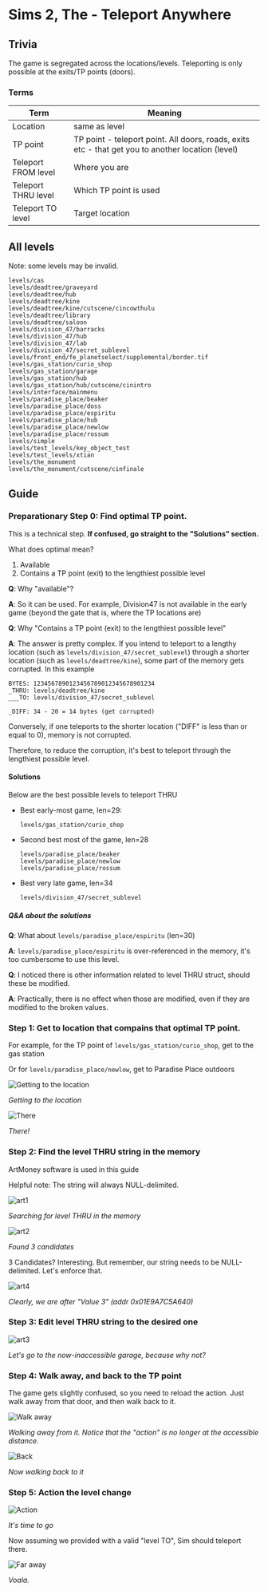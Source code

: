 # Sims 2, The - Teleport Anywhere

## Trivia

The game is segregated across the locations/levels. Teleporting is only possible at the exits/TP points (doors).

### Terms

Term | Meaning
---- | ----
Location | same as level
TP point | TP point - teleport point. All doors, roads, exits etc - that get you to another location (level)
Teleport FROM level | Where you are
Teleport THRU level | Which TP point is used
Teleport   TO level | Target location

## All levels

Note: some levels may be invalid.

```
levels/cas
levels/deadtree/graveyard
levels/deadtree/hub
levels/deadtree/kine
levels/deadtree/kine/cutscene/cincowthulu
levels/deadtree/library
levels/deadtree/saloon
levels/division_47/barracks
levels/division_47/hub
levels/division_47/lab
levels/division_47/secret_sublevel
levels/front_end/fe_planetselect/supplemental/border.tif
levels/gas_station/curio_shop
levels/gas_station/garage
levels/gas_station/hub
levels/gas_station/hub/cutscene/cinintro
levels/interface/mainmenu
levels/paradise_place/beaker
levels/paradise_place/doss
levels/paradise_place/espiritu
levels/paradise_place/hub
levels/paradise_place/newlow
levels/paradise_place/rossum
levels/simple
levels/test_levels/key_object_test
levels/test_levels/xtian
levels/the_monument
levels/the_monument/cutscene/cinfinale
```

## Guide

### Preparationary Step 0: Find optimal TP point.

This is a technical step. **If confused, go straight to the "Solutions" section.**

What does optimal mean?

1) Available
2) Contains a TP point (exit) to the lengthiest possible level

**Q**: Why "available"?

**A**: So it can be used. For example, Division47 is not available in the early game (beyond the gate that is, where the TP locations are)

**Q**: Why "Contains a TP point (exit) to the lengthiest possible level"

**A**: The answer is pretty complex. If you intend to teleport to a lengthy location (such as `levels/division_47/secret_sublevel`) through a shorter location (such as `levels/deadtree/kine`), some part of the memory gets corrupted. In this example

```
BYTES: 1234567890123456789012345678901234
_THRU: levels/deadtree/kine
___TO: levels/division_47/secret_sublevel

_DIFF: 34 - 20 = 14 bytes (get corrupted)
```
Conversely, if one teleports to the shorter location ("DIFF" is less than or equal to 0), memory is not corrupted.

Therefore, to reduce the corruption, it's best to teleport through the lengthiest possible level.

#### Solutions

Below are the best possible levels to teleport THRU

* Best early-most game, len=29:
	```
	levels/gas_station/curio_shop
	```
* Second best most of the game, len=28
	```
	levels/paradise_place/beaker
	levels/paradise_place/newlow
	levels/paradise_place/rossum
	```
* Best very late game, len=34
	```
	levels/division_47/secret_sublevel
	```

##### Q&A about the solutions

**Q**: What about `levels/paradise_place/espiritu` (len=30)

**A**: `levels/paradise_place/espiritu` is over-referenced in the memory, it's too cumbersome to use this level.

**Q**: I noticed there is other information related to level THRU struct, should these be modified.

**A**: Practically, there is no effect when those are modified, even if they are modified to the broken values.

### Step 1: Get to location that compains that optimal TP point.

For example, for the TP point of `levels/gas_station/curio_shop`, get to the gas station

Or for `levels/paradise_place/newlow`, get to Paradise Place outdoors

![Getting to the location](./img/Sims2The/ULUS10031_00000.jpg)

*Getting to the location*

![There](./img/Sims2The/ULUS10031_00004.jpg)

*There!*

### Step 2: Find the level THRU string in the memory

ArtMoney software is used in this guide

Helpful note: The string will always NULL-delimited.

![art1](./img/Sims2The/art1.PNG)

*Searching for level THRU in the memory*

![art2](./img/Sims2The/art2.PNG)

*Found 3 candidates*

3 Candidates? Interesting. But remember, our string needs to be NULL-delimited. Let's enforce that.

![art4](./img/Sims2The/art4.PNG)

*Clearly, we are after "Value 3" (addr 0x01E9A7C5A640)*

### Step 3: Edit level THRU string to the desired one

![art3](./img/Sims2The/art3.PNG)

*Let's go to the now-inaccessible garage, because why not?*

### Step 4: Walk away, and back to the TP point

The game gets slightly confused, so you need to reload the action. Just walk away from that door, and then walk back to it.

![Walk away](./img/Sims2The/ULUS10031_00005.jpg)

*Walking away from it. Notice that the "action" is no longer at the accessible distance.*

![Back](./img/Sims2The/ULUS10031_00004.jpg)

*Now walking back to it*

### Step 5: Action the level change

![Action](./img/Sims2The/ULUS10031_00007.jpg)

*It's time to go*

Now assuming we provided with a valid "level TO", Sim should teleport there.

![Far away](./img/Sims2The/ULUS10031_00006.jpg)

*Voala.*
